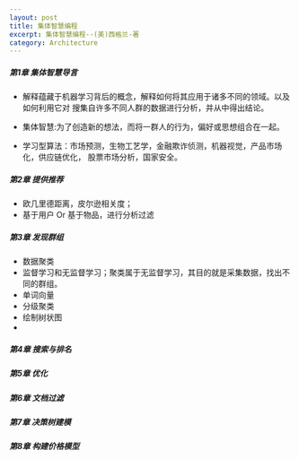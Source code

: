```yaml
---
layout: post
title: 集体智慧编程
excerpt: 集体智慧编程--(美)西格兰-著
category: Architecture
---
```


##### 第1章 集体智慧导言

- 解释蕴藏于机器学习背后的概念，解释如何将其应用于诸多不同的领域。以及如何利用它对
搜集自许多不同人群的数据进行分析，并从中得出结论。

- 集体智慧:为了创造新的想法，而将一群人的行为，偏好或思想组合在一起。
- 学习型算法：市场预测，生物工艺学，金融欺诈侦测，机器视觉，产品市场化，供应链优化，
股票市场分析，国家安全。

##### 第2章 提供推荐

- 欧几里德距离，皮尔逊相关度；
- 基于用户 Or 基于物品，进行分析过滤

##### 第3章 发现群组

- 数据聚类
- 监督学习和无监督学习；聚类属于无监督学习，其目的就是采集数据，找出不同的群组。
- 单词向量
- 分级聚类
- 绘制树状图
- 

##### 第4章 搜索与排名
##### 第5章 优化
##### 第6章 文档过滤
##### 第7章 决策树建模
##### 第8章 构建价格模型
